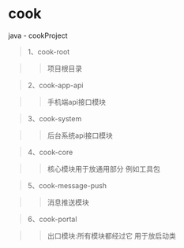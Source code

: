 # cook
java - cookProject


>1、cook-root

>>项目根目录

>2、cook-app-api

>>手机端api接口模块

>3、cook-system

>>后台系统api接口模块

>4、cook-core

>>核心模块用于放通用部分 例如工具包

>5、cook-message-push

>>消息推送模块

>6、cook-portal

>>出口模块:所有模块都经过它 用于放启动类
